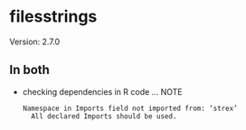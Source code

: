 # filesstrings

Version: 2.7.0

## In both

*   checking dependencies in R code ... NOTE
    ```
    Namespace in Imports field not imported from: ‘strex’
      All declared Imports should be used.
    ```

